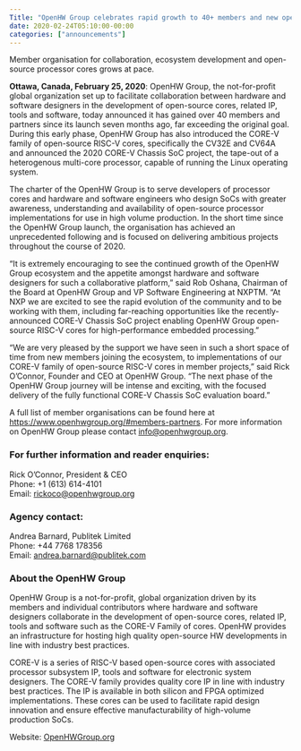 ```yaml
---
Title: "OpenHW Group celebrates rapid growth to 40+ members and new open-source processor implementations less than a year after launch"  
date: 2020-02-24T05:10:00-00:00
categories: ["announcements"]
---
```

Member organisation for collaboration, ecosystem development and open-source processor cores grows at pace.<!--more-->

**Ottawa, Canada, February 25, 2020**: OpenHW Group, the not-for-profit global organization set up to facilitate collaboration between hardware and software designers in the development of open-source cores, related IP, tools and software, today announced it has gained over 40 members and partners since its launch seven months ago, far exceeding the original goal. During this early phase, OpenHW Group has also introduced the CORE-V family of open-source RISC-V cores, specifically the CV32E and CV64A and announced the 2020 CORE-V Chassis SoC project, the tape-out of a heterogenous multi-core processor, capable of running the Linux operating system.  

The charter of the OpenHW Group is to serve developers of processor cores and hardware and software engineers who design SoCs with greater awareness, understanding and availability of open-source processor implementations for use in high volume production. In the short time since the OpenHW Group launch, the organisation has achieved an unprecedented following and is focused on delivering ambitious projects throughout the course of 2020.  

“It is extremely encouraging to see the continued growth of the OpenHW Group ecosystem and the appetite amongst hardware and software designers for such a collaborative platform,” said Rob Oshana, Chairman of the Board at OpenHW Group and VP Software Engineering at NXPTM. “At NXP we are excited to see the rapid evolution of the community and to be working with them, including far-reaching opportunities like the  recently-announced CORE-V Chassis SoC project enabling OpenHW Group open-source RISC-V cores for high-performance embedded processing.”  

“We are very pleased by the support we have seen in such a short space of time from new members joining the ecosystem, to implementations of our CORE-V family of open-source RISC-V cores in member projects,” said Rick O’Connor, Founder and CEO at OpenHW Group. “The next phase of the OpenHW Group journey will be intense and exciting, with the focused delivery of the fully functional CORE-V Chassis SoC evaluation board.”

A full list of member organisations can be found here at https://www.openhwgroup.org/#members-partners. For more information on OpenHW Group please contact [info@openhwgroup.org](mailto:info@openhwgroup.org).

### For further information and reader enquiries:  
Rick O’Connor, President & CEO  
Phone: +1 (613) 614-4101  
Email: [rickoco@openhwgroup.org](mailto:rickoco@openhwgroup.org)  

### Agency contact:  
Andrea Barnard, Publitek Limited  
Phone:  +44 7768 178356  
Email: [andrea.barnard@publitek.com](mailto:andrea.barnard@publitek.com)

### About the OpenHW Group  
OpenHW Group is a not-for-profit, global organization driven by its members and individual contributors where hardware and software designers collaborate in the development of open-source cores, related IP, tools and software such as the CORE-V Family of cores. OpenHW provides an infrastructure for hosting high quality open-source HW developments in line with industry best practices.  

CORE-V is a series of RISC-V based open-source cores with associated processor subsystem IP, tools and software for electronic system designers. The CORE-V family provides quality core IP in line with industry best practices. The IP is available in both silicon and FPGA optimized implementations. These cores can be used to facilitate rapid design innovation and ensure effective manufacturability of high-volume production SoCs.

Website: [OpenHWGroup.org](https://www.openhwgroup.org)